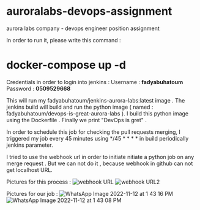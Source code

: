 # auroralabs-devops-assignment
aurora labs company - devops engineer position assignment

 In order to run it, please write this command :
 # docker-compose up -d  
 
  Credentials in order to login into jenkins :
 Username : **fadyabuhatoum**
 Password : **0509529668**
 
 This will run my fadyabuhatoum/jenkins-aurora-labs:latest image .
 The jenkins build will build and run the python image ( named : fadyabuhatoum/devops-is-great-aurora-labs ).
 I build this python image using the Dockerfile . 
 Finally we print "DevOps is gret" .
 
 In order to schedule this job for checking the pull requests merging, I triggered my job every 45 minutes using */45 * * * * in build periodically jenkins parameter. 
 
 I tried to use the webhook url in order to initiate nitiate a python job on any merge request .
 But we can not do it , because webhook in github can not get localhost URL. 
 
 Pictures for this process :
![webhook URL ](https://user-images.githubusercontent.com/60876615/201412869-3c6a7e9b-6d95-4ebd-8cca-14ae18ddfd47.jpeg)
![webhook URL2](https://user-images.githubusercontent.com/60876615/201412888-ec77d500-d594-4232-9e24-91b1a97c937c.jpeg)

Pictures for our job :
![WhatsApp Image 2022-11-12 at 1 43 16 PM](https://user-images.githubusercontent.com/60876615/201473972-1b671b77-3090-4059-82c0-1ba49a6220e5.jpeg)
![WhatsApp Image 2022-11-12 at 1 43 08 PM](https://user-images.githubusercontent.com/60876615/201473976-0067f2ca-bbdd-4548-8f3e-7ed9be1003a9.jpeg)
